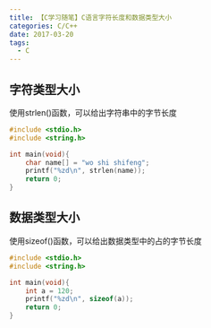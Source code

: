 ```yaml
---
title: 【C学习随笔】C语言字符长度和数据类型大小
categories: C/C++
date: 2017-03-20
tags:
  - C
---
```

## 字符类型大小
使用strlen()函数，可以给出字符串中的字节长度

```c
#include <stdio.h>
#include <string.h>

int main(void){
	char name[] = "wo shi shifeng";
	printf("%zd\n", strlen(name));
	return 0;
}
```

## 数据类型大小
使用sizeof()函数，可以给出数据类型中的占的字节长度

```c
#include <stdio.h>
#include <string.h>

int main(void){
	int a = 120;
	printf("%zd\n", sizeof(a));
	return 0;
}
```